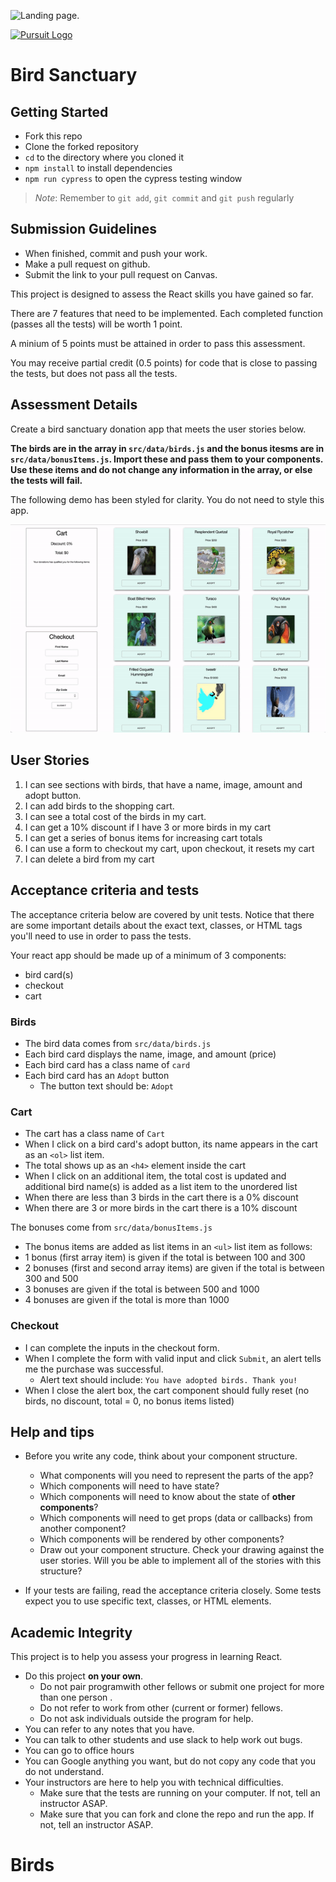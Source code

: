 
![Landing page.](./instruction-assets/MyLandingPage.png)

[![Pursuit Logo](https://avatars1.githubusercontent.com/u/5825944?s=200&v=4)](https://pursuit.org)

# Bird Sanctuary

## Getting Started

- Fork this repo
- Clone the forked repository
- `cd` to the directory where you cloned it
- `npm install` to install dependencies
- `npm run cypress` to open the cypress testing window

> _Note_: Remember to `git add`, `git commit` and `git push` regularly

## Submission Guidelines

- When finished, commit and push your work.
- Make a pull request on github.
- Submit the link to your pull request on Canvas.

This project is designed to assess the React skills you have gained so far.

There are 7 features that need to be implemented. Each completed function (passes all the tests) will be worth 1 point.

A minium of 5 points must be attained in order to pass this assessment.

You may receive partial credit (0.5 points) for code that is close to passing the tests, but does not pass all the tests.

## Assessment Details

Create a bird sanctuary donation app that meets the user stories below.

**The birds are in the array in `src/data/birds.js` and the bonus itesms are in `src/data/bonusItems.js`. Import these and pass them to your components. Use these items and do not change any information in the array, or else the tests will fail.**

The following demo has been styled for clarity. You do not need to style this app.

![demo gif](./assets/bird-sanctuary.gif)

## User Stories

1. I can see sections with birds, that have a name, image, amount and adopt button.
1. I can add birds to the shopping cart.
1. I can see a total cost of the birds in my cart.
1. I can get a 10% discount if I have 3 or more birds in my cart
1. I can get a series of bonus items for increasing cart totals
1. I can use a form to checkout my cart, upon checkout, it resets my cart
1. I can delete a bird from my cart

## Acceptance criteria and tests

The acceptance criteria below are covered by unit tests. Notice that there are some important details about the exact text, classes, or HTML tags you'll need to use in order to pass the tests.

Your react app should be made up of a minimum of 3 components:

- bird card(s)
- checkout
- cart

### Birds

- The bird data comes from `src/data/birds.js`
- Each bird card displays the name, image, and amount (price)
- Each bird card has a class name of `card`
- Each bird card has an `Adopt` button
  - The button text should be: `Adopt`

### Cart

- The cart has a class name of `Cart`
- When I click on a bird card's adopt button, its name appears in the cart as an `<ol>` list item.
- The total shows up as an `<h4>` element inside the cart
- When I click on an additional item, the total cost is updated and additional bird name(s) is added as a list item to the unordered list
- When there are less than 3 birds in the cart there is a 0% discount
- When there are 3 or more birds in the cart there is a 10% discount

The bonuses come from `src/data/bonusItems.js`

- The bonus items are added as list items in an `<ul>` list item as follows:
- 1 bonus (first array item) is given if the total is between 100 and 300
- 2 bonuses (first and second array items) are given if the total is between 300 and 500
- 3 bonuses are given if the total is between 500 and 1000
- 4 bonuses are given if the total is more than 1000

### Checkout

- I can complete the inputs in the checkout form.
- When I complete the form with valid input and click `Submit`, an alert tells me the purchase was successful.
  - Alert text should include: `You have adopted birds. Thank you!`
- When I close the alert box, the cart component should fully reset (no birds, no discount, total = 0, no bonus items listed)

## Help and tips

- Before you write any code, think about your component structure.

  - What components will you need to represent the parts of the app?
  - Which components will need to have state?
  - Which components will need to know about the state of **other components**?
  - Which components will need to get props (data or callbacks) from another component?
  - Which components will be rendered by other components?
  - Draw out your component structure. Check your drawing against the user stories. Will you be able to implement all of the stories with this structure?

- If your tests are failing, read the acceptance criteria closely. Some tests expect you to use specific text, classes, or HTML elements.

## Academic Integrity

This project is to help you assess your progress in learning React.

- Do this project **on your own**.
  - Do not pair programwith other fellows or submit one project for more than one person .
  - Do not refer to work from other (current or former) fellows.
  - Do not ask individuals outside the program for help.
- You can refer to any notes that you have.
- You can talk to other students and use slack to help work out bugs.
- You can go to office hours
- You can Google anything you want, but do not copy any code that you do not understand.
- Your instructors are here to help you with technical difficulties.
  - Make sure that the tests are running on your computer. If not, tell an instructor ASAP.
  - Make sure that you can fork and clone the repo and run the app. If not, tell an instructor ASAP.
# Birds
